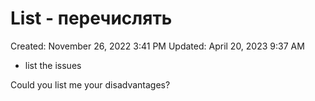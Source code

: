 # List - перечислять

Created: November 26, 2022 3:41 PM
Updated: April 20, 2023 9:37 AM

- list the issues

Could you list me your disadvantages?